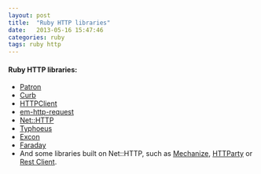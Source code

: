 ```yaml
---
layout: post
title:  "Ruby HTTP libraries"
date:   2013-05-16 15:47:46
categories: ruby
tags: ruby http
---
```


#### Ruby HTTP libraries:
* [Patron](https://github.com/toland/patron) 
* [Curb](https://github.com/taf2/curb)
* [HTTPClient](https://github.com/nahi/httpclient)
* [em-http-request](https://github.com/igrigorik/em-http-request)
* [Net::HTTP](http://www.ruby-doc.org/stdlib/libdoc/net/http/rdoc/index.html) 
* [Typhoeus](https://github.com/typhoeus/typhoeus) 
* [Excon](https://github.com/geemus/excon)
* [Faraday](https://github.com/lostisland/faraday)
* And some libraries built on Net::HTTP, such as [Mechanize](https://github.com/sparklemotion/mechanize),
    [HTTParty](https://github.com/jnunemaker/httparty) or [Rest Client](https://github.com/rest-client/rest-client).